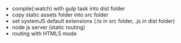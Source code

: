- compile(:watch) with gulp task into dist folder
- copy static assets folder into src folder
- set systemJS default extensions (.ts in src folder, .js in dist folder)
- node js server (static routing)
- routing with HTML5 mode